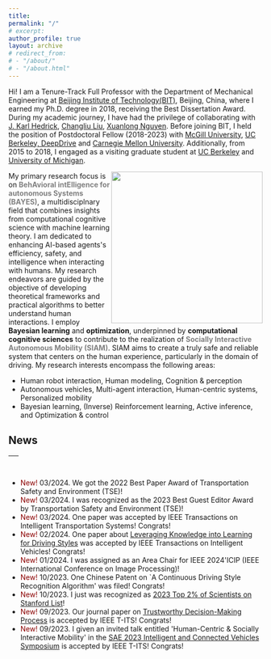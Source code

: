 ```yaml
---
title:
permalink: "/"
# excerpt: 
author_profile: true
layout: archive
# redirect_from:
# - "/about/"
# - "/about.html"
---
```


<!-- <span style="color:darkred"> New! </span> I will be joining the [Robotics and Autonomous System (ROAS)](https://hkust-gz.edu.cn/academics/hubs-and-thrust-areas/systems-hub/robotics-and-autonomous-systems/) at [Hongkong University of Science and Technology-Guangzhou, HKUST(GZ)](https://hkust-gz.edu.cn/), as a tenure-track Assistant Professor from August 2023. I am looking for Two self-motivated Ph.D. students in Autonomous Vehicles starting from Spring/Fall 2024, and Two openings of Research Assistant from 08/2023 to 08/2024. For the application process and requirements of the HKUST(GZ), please refer to [Application](https://fytgs.hkust.edu.hk/admissions/Admission-to-Guangzhou-Campus/submitting-an-application/how-apply-gz). Please use ‘Prospective PhD student/RA [Your name]’ as your email subject. -->

Hi! I am a Tenure-Track Full Professor with the Department of Mechanical Engineering at [Beijing Institute of Technology(BIT)](https://me-english.bit.edu.cn/), Beijing, China, where I earned my Ph.D. degree in 2018, receiving the Best Dissertation Award. During my academic journey, I have had the privilege of collaborating with [J. Karl Hedrick](https://senate.universityofcalifornia.edu/in-memoriam/files/karl-hedrick.html), [Changliu Liu](http://icontrol.ri.cmu.edu/), [Xuanlong Nguyen](http://dept.stat.lsa.umich.edu/~xuanlong/). Before joining BIT, I held the position of Postdoctoral Fellow  (2018-2023) with [McGill University](https://www.mcgill.ca/), [UC Berkeley, DeepDrive](https://deepdrive.berkeley.edu/) and [Carnegie Mellon University](https://www.meche.engineering.cmu.edu/). Additionally, from 2015 to 2018, I engaged as a visiting graduate student at [UC Berkeley](https://me.berkeley.edu/faculty/) and [University of Michigan](https://me.engin.umich.edu/). 


<img align="right" src="../images/research/researchframe.png" width="300">

My primary research focus is on <span style="color:gray">**BehAvioral intElligence for autonomous Systems (BAYES)**</span>, a multidisciplnary field that combines insights from computational cognitive science with machine learning theory. I am dedicated to enhancing AI-based agents's efficiency, safety, and intelligence when interacting with humans. My research endeavors are guided by the objective of developing theoretical frameworks and practical algorithms to better understand human interactions. I employ **Bayesian learning** and **optimization**, underpinned by **computational cognitive sciences** to contribute to the realization of <span style="color:gray">**Socially Interactive Autonomous Mobility (SIAM)**</span>. SIAM aims to create a truly safe and reliable system that centers on the human experience, particularly in the domain of driving. My research interests encompass the following areas:

* Human robot interaction, Human modeling, Cognition & perception
* Autonomous vehicles, Multi-agent interaction, Human-centric systems, Personalized mobility 
* Bayesian learning, (Inverse) Reinforcement learning, Active inference, and Optimization & control

## News 
<table style="width:100%">
  <thead>
    <tr>
      <th width="100%">&nbsp;</th>
    </tr>
  </thead>
</table>

* <span style="color:darkred"> New! </span> 03/2024. We got the 2022 Best Paper Award of Transportation Safety and Environment (TSE)!
* <span style="color:darkred"> New! </span> 03/2024. I was recognized as the 2023 Best Guest Editor Award by Transportation Safety and Environment (TSE)!
* <span style="color:darkred"> New! </span> 03/2024. One paper was accepted by IEEE Transactions on Intelligent Transportation Systems! Congrats!
* <span style="color:darkred"> New! </span> 02/2024. One paper about [Leveraging Knowledge into Learning for Driving Styles](https://ieeexplore.ieee.org/abstract/document/10423807) was accepted by IEEE Transactions on Intelligent Vehicles! Congrats!
* <span style="color:darkred"> New! </span> 01/2024. I was assigned as an Area Chair for IEEE 2024'ICIP (IEEE International Conference on Image Processing)!
* <span style="color:darkred"> New! </span> 10/2023. One Chinese Patent on `A Continuous Driving Style Recognition Algorithm' was filed! Congrats!
* <span style="color:darkred"> New! </span> 10/2023. I just was recognized as  [2023 Top 2% of Scientists on Stanford List](https://elsevier.digitalcommonsdata.com/datasets/btchxktzyw/6)!
* <span style="color:darkred"> New! </span> 09/2023. Our journal paper on [Trustworthy Decision-Making Process](https://ieeexplore.ieee.org/document/10265753) is accepted by IEEE T-ITS! Congrats!
* <span style="color:darkred"> New! </span> 09/2023. I given an invited talk entitled 'Human-Centric & Socially Interactive Mobility' in the [SAE 2023 Intelligent and Connected Vehicles Symposium](https://www.bagevent.com/event/sae2023-icvs) is accepted by IEEE T-ITS! Congrats!








<!-- <dl>
  <dt> <strong>Instructor</strong></dt>
  <dd> - CEE 412/CET 522: Transportation Data Management and Visualization -- Winter 2021</dd>
  <dd> &nbsp;&nbsp;&nbsp;&nbsp; - 44 undergrads and grads; rating: 4.1/5.0 </dd>
  <dd> - <a href="https://zhiyongcui.com/CEE412_CET522/">CEE 412/CET 522: Transportation Data Management and Visualization</a> -- Winter 2020 [<a href="https://zhiyongcui.com/CEE412_CET522/docs/gallery/">Gallery</a>] (<span style="color:darkred;">CEE Department Chair's Award</span>)</dd>
  <dd> &nbsp;&nbsp;&nbsp;&nbsp; - 50 undergrads and grads; rating: 4.1/5.0 </dd>
  <dt> <strong>Guest Lecture</strong></dt>
  <dd> - CEE 412/CET 512: Transportation Data Management -- Winter 2019</dd>
  <dd> - Engineering Discovery Days, University of Washington -- Spring 2017, 2018, 2019</dd>
  <dt> <strong>Teach Assistant</strong></dt>
  <dd> - CEE 412 / CET 512: Transportation Data Management, UW, Winter 2019</dd>
</dl> -->
<!-- <ul>
  <li><a href="https://zhiyongcui.com/CEE412_CET522/">CEE 412/CET 522: Transportation Data Management and Visualization</a> -- Winter 2020 (Instructor)[<a href="https://zhiyongcui.com/CEE412_CET522/">Gallery</a>]</li>
</ul>
 -->